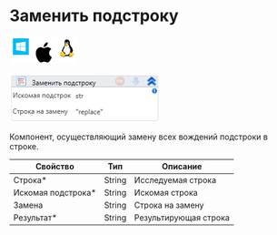 # Заменить подстроку

![](<../../../../.gitbook/assets/image (100) (1) (1) (102).png>)

![](<../../../../.gitbook/assets/image (438).png>)

Компонент, осуществляющий замену всех вождений подстроки в строке.

| Свойство            | Тип    | Описание              |
| ------------------- | ------ | --------------------- |
| Строка\*            | String | Исследуемая строка    |
| Искомая подстрока\* | String | Искомая строка        |
| Замена              | String | Строка на замену      |
| Результат\*         | String | Результирующая строка |
